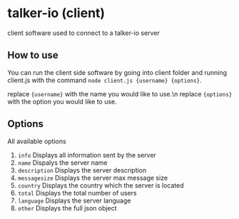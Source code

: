  # **talker-io (client)**
client software used to connect to a talker-io server


## How to use
You can run the client side software by going into client folder and running client.js
with the command `node client.js {username} {options}`.

replace `{username}` with the name you would like to use.\n
replace `{options}` with the option you would like to use.

## Options
All available options
01. `info` Displays all information sent by the server
02. `name` Dispalys the server name
03. `description` Displays the server description
04. `messagesize` Displays the server max message size
05. `country` Displays the country which the server is located
05. `total` Displays the total number of users
06. `language` Displays the server language
07. `other` Displays the full json object


